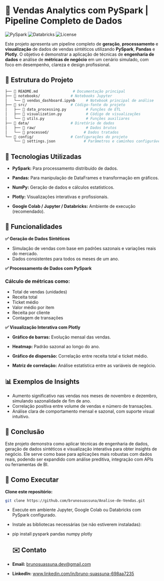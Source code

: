 # 🚀 **Vendas Analytics com PySpark | Pipeline Completo de Dados**

![PySpark](https://img.shields.io/badge/PySpark-v3.5+-orange)
![Databricks](https://img.shields.io/badge/Databricks-Runtime-red)
![License](https://img.shields.io/badge/license-MIT-blue)

Este projeto apresenta um pipeline completo de **geração**, **processamento** e **visualização** de dados de vendas sintéticos utilizando **PySpark**, **Pandas** e **Plotly**. O objetivo é demonstrar a aplicação de técnicas de **engenharia de dados** e análise de **métricas de negócio** em um cenário simulado, com foco em desempenho, clareza e design profissional.

## 📁 **Estrutura do Projeto**
```bash
├── 📄 README.md                # Documentação principal
├── 📂 notebooks/              # Notebooks Jupyter
│   └── 📄 vendas_dashboard.ipynb     # Notebook principal de análise
├── 📂 src/                    # Código-fonte do projeto
│   ├── 📄 data_processing.py         # Funções de ETL
│   ├── 📄 visualization.py           # Código de visualizações
│   └── 📄 utils.py                   # Funções auxiliares
├── 📂 data/                   # Diretório de dados
│   ├── 📂 raw/                       # Dados brutos
│   └── 📂 processed/                # Dados tratados
└── 📂 config/                 # Configurações do projeto
    └── 📄 settings.json             # Parâmetros e caminhos configuráveis
```


## 🚀 Tecnologias Utilizadas

- **PySpark:** Para processamento distribuído de dados.

- **Pandas:** Para manipulação de DataFrames e transformação em gráficos.

- **NumPy:** Geração de dados e cálculos estatísticos.

- **Plotly:** Visualizações interativas e profissionais.

- **Google Colab / Jupyter / Databricks:** Ambiente de execução (recomendado).

## 🧪 Funcionalidades

**✅ Geração de Dados Sintéticos**

- Simulação de vendas com base em padrões sazonais e variações reais do mercado.
- Dados consistentes para todos os meses de um ano.

**✅ Processamento de Dados com PySpark**
### **Cálculo de métricas como:**

- Total de vendas (unidades)
- Receita total
- Ticket médio
- Valor médio por item
- Receita por cliente
- Contagem de transações

**✅ Visualização Interativa com Plotly**
- **Gráfico de barras:** Evolução mensal das vendas.

- **Heatmap:** Padrão sazonal ao longo do ano.

- **Gráfico de dispersão:** Correlação entre receita total e ticket médio.

- **Matriz de correlação:** Análise estatística entre as variáveis de negócio.

## **📊 Exemplos de Insights**
- Aumento significativo nas vendas nos meses de novembro e dezembro, simulando sazonalidade de fim de ano.
- Correlação positiva entre volume de vendas e número de transações.
- Análise clara de comportamento mensal e sazonal, com suporte visual intuitivo.

## 🧠 Conclusão
Este projeto demonstra como aplicar técnicas de engenharia de dados, geração de dados sintéticos e visualização interativa para obter insights de negócio. Ele serve como base para aplicações mais robustas com dados reais, podendo ser expandido com análise preditiva, integração com APIs ou ferramentas de BI.

## 📌 Como Executar
**Clone este repositório:**
```bash
git clone https://github.com/brunosuassuna/Analise-de-Vendas.git
```

- Execute em ambiente Jupyter, Google Colab ou Databricks com PySpark configurado.

- Instale as bibliotecas necessárias (se não estiverem instaladas):

- pip install pyspark pandas numpy plotly

  ## ✉️ Contato
- **Email:** brunosuassuna.dev@gmail.com
- **LinkedIn:** www.linkedin.com/in/bruno-suassuna-698aa7235


